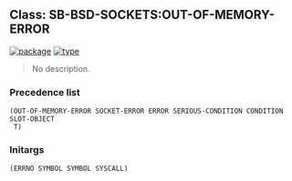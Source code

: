 ## Class: SB-BSD-SOCKETS:OUT-OF-MEMORY-ERROR
[![package](https://img.shields.io/badge/Package-SB--BSD--SOCKETS-5f9ea0.svg?style=social&colorA=999999)](../) [![type](https://img.shields.io/badge/Type-Class-5f9ea0.svg?style=social&colorA=999999)](../#class) 

> No description.

### Precedence list
```
(OUT-OF-MEMORY-ERROR SOCKET-ERROR ERROR SERIOUS-CONDITION CONDITION SLOT-OBJECT
 T)
```
### Initargs
```
(ERRNO SYMBOL SYMBOL SYSCALL)
```

